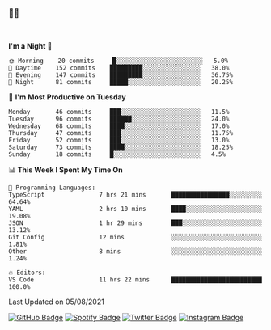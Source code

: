 ### 🤙🍺

<!-- <a href="https://github-readme-stats.vercel.app/api?username=hzak2xx&count_private=true&show_icons=true&theme=dracula">
  <img align="center" src="https://github-readme-stats.vercel.app/api?username=hzak2xx&count_private=true&show_icons=true&theme=dracula" />
</a>
</br> -->
</br>

<!--START_SECTION:waka-->
**I'm a Night 🦉** 

```text
🌞 Morning    20 commits     █░░░░░░░░░░░░░░░░░░░░░░░░   5.0% 
🌆 Daytime    152 commits    █████████░░░░░░░░░░░░░░░░   38.0% 
🌃 Evening    147 commits    █████████░░░░░░░░░░░░░░░░   36.75% 
🌙 Night      81 commits     █████░░░░░░░░░░░░░░░░░░░░   20.25%

```
📅 **I'm Most Productive on Tuesday** 

```text
Monday       46 commits     ███░░░░░░░░░░░░░░░░░░░░░░   11.5% 
Tuesday      96 commits     ██████░░░░░░░░░░░░░░░░░░░   24.0% 
Wednesday    68 commits     ████░░░░░░░░░░░░░░░░░░░░░   17.0% 
Thursday     47 commits     ███░░░░░░░░░░░░░░░░░░░░░░   11.75% 
Friday       52 commits     ███░░░░░░░░░░░░░░░░░░░░░░   13.0% 
Saturday     73 commits     ████░░░░░░░░░░░░░░░░░░░░░   18.25% 
Sunday       18 commits     █░░░░░░░░░░░░░░░░░░░░░░░░   4.5%

```


📊 **This Week I Spent My Time On** 

```text
💬 Programming Languages: 
TypeScript               7 hrs 21 mins       ████████████████░░░░░░░░░   64.64% 
YAML                     2 hrs 10 mins       ████░░░░░░░░░░░░░░░░░░░░░   19.08% 
JSON                     1 hr 29 mins        ███░░░░░░░░░░░░░░░░░░░░░░   13.12% 
Git Config               12 mins             ░░░░░░░░░░░░░░░░░░░░░░░░░   1.81% 
Other                    8 mins              ░░░░░░░░░░░░░░░░░░░░░░░░░   1.24%

🔥 Editors: 
VS Code                  11 hrs 22 mins      █████████████████████████   100.0%

```


 Last Updated on 05/08/2021
<!--END_SECTION:waka-->

[![GitHub Badge](https://img.shields.io/badge/GitHub-100000?style=for-the-badge&logo=github&logoColor=white)](https://github.com/hzak2xx)
[![Spotify Badge](https://img.shields.io/badge/Spotify-1ED760?&style=for-the-badge&logo=spotify&logoColor=white)](https://open.spotify.com/user/uf90s6sbbh75a1mt44clkhkvf)
[![Twitter Badge](https://img.shields.io/badge/Twitter-1DA1F2?style=for-the-badge&logo=twitter&logoColor=white)](https://twitter.com/hzak2xx)
[![Instagram Badge](https://img.shields.io/badge/Instagram-E4405F?style=for-the-badge&logo=instagram&logoColor=white)](https://www.instagram.com/hzak2xx/)
